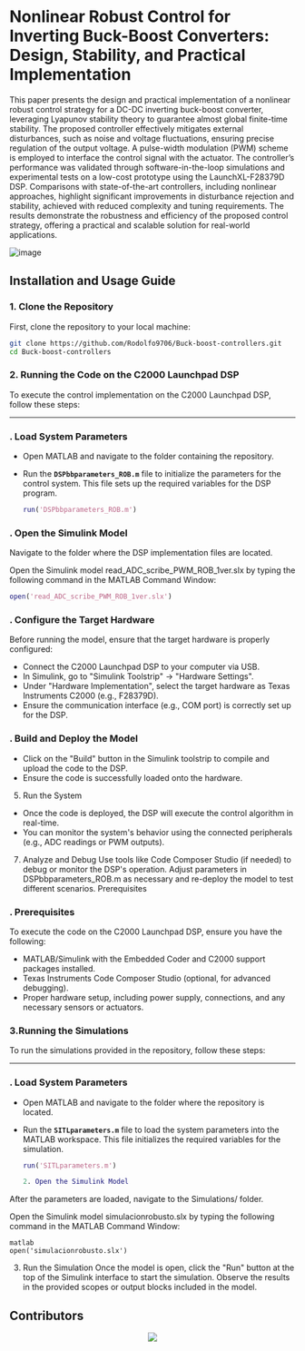 # Nonlinear Robust Control for Inverting Buck-Boost Converters: Design, Stability, and Practical Implementation

This paper presents the design and practical implementation of a nonlinear robust control strategy for a DC-DC inverting buck-boost converter, leveraging Lyapunov stability
theory to guarantee almost global finite-time stability. The proposed controller effectively mitigates external disturbances, such as noise and voltage fluctuations, ensuring precise regulation of the output voltage. A pulse-width modulation (PWM) scheme is employed to interface the control signal with the actuator. The controller’s performance was validated through software-in-the-loop simulations and experimental tests on a low-cost prototype using the LaunchXL-F28379D DSP. Comparisons with state-of-the-art controllers, including nonlinear approaches, highlight significant improvements in disturbance rejection and stability, achieved with reduced complexity and tuning requirements. The results demonstrate the robustness and efficiency of the proposed control strategy, offering a practical and scalable solution for real-world applications. 

![image](https://github.com/user-attachments/assets/ac972548-d740-4d3e-804b-bcf11292a359)


## **Installation and Usage Guide**

### 1. **Clone the Repository**  
First, clone the repository to your local machine:  
```bash
git clone https://github.com/Rodolfo9706/Buck-boost-controllers.git
cd Buck-boost-controllers 
```

### 2. **Running the Code on the C2000 Launchpad DSP**

To execute the control implementation on the C2000 Launchpad DSP, follow these steps:

---

### **. Load System Parameters**

- Open MATLAB and navigate to the folder containing the repository.
- Run the **`DSPbbparameters_ROB.m`** file to initialize the parameters for the control system. This file sets up the required variables for the DSP program.

   ```matlab
   run('DSPbbparameters_ROB.m')
   ```
### **. Open the Simulink Model**

Navigate to the folder where the DSP implementation files are located.

Open the Simulink model read_ADC_scribe_PWM_ROB_1ver.slx by typing the following command in the MATLAB Command Window:
```matlab
open('read_ADC_scribe_PWM_ROB_1ver.slx')
```
### **.  Configure the Target Hardware**
Before running the model, ensure that the target hardware is properly configured:

- Connect the C2000 Launchpad DSP to your computer via USB.
- In Simulink, go to "Simulink Toolstrip" → "Hardware Settings".
- Under "Hardware Implementation", select the target hardware as Texas Instruments C2000 (e.g., F28379D).
- Ensure the communication interface (e.g., COM port) is correctly set up for the DSP.

### **. Build and Deploy the Model**

- Click on the "Build" button in the Simulink toolstrip to compile and upload the code to the DSP.
- Ensure the code is successfully loaded onto the hardware.

5. Run the System
- Once the code is deployed, the DSP will execute the control algorithm in real-time.
- You can monitor the system's behavior using the connected peripherals (e.g., ADC readings or PWM outputs).

7. Analyze and Debug
Use tools like Code Composer Studio (if needed) to debug or monitor the DSP's operation.
Adjust parameters in DSPbbparameters_ROB.m as necessary and re-deploy the model to test different scenarios.
Prerequisites


### **. Prerequisites**
To execute the code on the C2000 Launchpad DSP, ensure you have the following:

- MATLAB/Simulink with the Embedded Coder and C2000 support packages installed.
- Texas Instruments Code Composer Studio (optional, for advanced debugging).
- Proper hardware setup, including power supply, connections, and any necessary sensors or actuators.

 ### 3.**Running the Simulations**

To run the simulations provided in the repository, follow these steps:

---

### **. Load System Parameters**

- Open MATLAB and navigate to the folder where the repository is located.
- Run the **`SITLparameters.m`** file to load the system parameters into the MATLAB workspace. This file initializes the required variables for the simulation.

   ```matlab
   run('SITLparameters.m')

   2. Open the Simulink Model
   
After the parameters are loaded, navigate to the Simulations/ folder.

Open the Simulink model simulacionrobusto.slx by typing the following command in the MATLAB Command Window:
 ```
matlab
open('simulacionrobusto.slx')
 ```
3. Run the Simulation
Once the model is open, click the "Run" button at the top of the Simulink interface to start the simulation.
Observe the results in the provided scopes or output blocks included in the model.

## Contributors  

<p align="center">
  <a href="https://github.com/erandivg/PBVS_FA/graphs/contributors">
    <img src="https://contrib.rocks/image?repo=erandivg/PBVS_FA" />
  </a>
</p>
